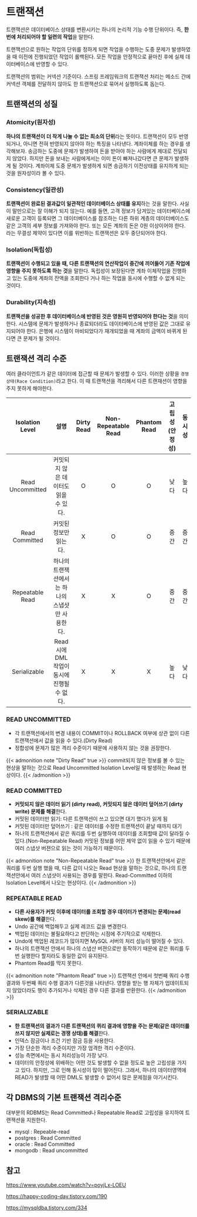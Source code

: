 # 트랜잭션


트랜잭션은 데이터베이스 상태를 변환시키는 하나의 논리적 기능 수행 단위이다. 즉, **한 번에 처리되어야 할 일련의 작업**을 말한다.

트랜잭션으로 원하는 작업의 단위를 정하게 되면 작업을 수행하는 도중 문제가 발생하였을 때 이전에 진행되었던 작업이 롤백된다. 모든 작업을 안정적으로 끝마친 후에 실제 데이터베이스에 반영할 수 있다.

트랜잭션의 범위는 커넥션 기준이다. 스프링 프레임워크의 트랜잭션 처리는 메소드 간에 커넥션 객체를 전달하지 않아도 한 트랜잭션으로 묶어서 실행하도록 돕는다.

## 트랜잭션의 성질

### Atomicity(원자성)
**하나의 트랜잭션이 더 작게 나눌 수 없는 최소의 단위**라는 뜻이다. 트랜잭션이 모두 반영되거나, 아니면 전혀 반영되지 않아야 하는 특징을 나타낸다. 계좌이체를 하는 경우를 생각해보자. 송금하는 도중에 문제가 발생하여 돈을 받아야 하는 사람에게 제대로 전달되지 않았다. 하지만 돈을 보내는 사람에게서는 이미 돈이 빠져나갔다면 큰 문제가 발생하게 될 것이다. 계좌이체 도중 문제가 발생하게 되면 송금하기 이전상태를 유지하게 되는 것을 원자성이라 볼 수 있다.

### Consistency(일관성)
**트랜잭션이 완료된 결과값이 일관적인 데이터베이스 상태를 유지**하는 것을 말한다. 사실 이 말만으로는 잘 이해가 되지 않는다. 예를 들면, 고객 정보가 담겨있는 데이터베이스에 새로운 고객이 등록되면 그 데이터베이스를 참조하는 다른 하위 계층의 데이터베이스도 같은 고객의 세부 정보를 가져와야 한다. 또는 모든 계좌의 돈은 0원 이상이어야 한다. 라는 무결성 제약이 있다면 이를 위반하는 트랜잭션은 모두 중단되어야 한다.

### Isolation(독립성)
**트랜잭션이 수행되고 있을 때, 다른 트랜잭션의 연산작업이 중간에 끼어들어 기존 작업에 영향을 주지 못하도록 하는 것**을 말한다. 독립성이 보장된다면 계좌 이체작업을 진행하고 있는 도중에 계좌의 잔액을 조회한다 거나 하는 작업을 동시에 수행할 수 없게 되는 것이다.

### Durability(지속성)
**트랜잭션을 성공한 후 데이터베이스에 반영된 것은 영원히 반영되어야 한다는 것**을 의미한다. 시스템에 문제가 발생하거나 종료되더라도 데이터베이스에 반영된 값은 그대로 유지되어야 한다. 은행에 시스템이 마비되었다가 재개되었을 때 계좌의 금액이 바뀌게 된다면 큰 문제가 될 것이다.

## 트랜잭션 격리 수준
여러 클라이언트가 같은 데이터에 접근할 때 문제가 발생할 수 있다. 이러한 상황을 `경쟁상태(Race Condition)`라고 한다. 이 때 트랜잭션을 격리해서 다른 트랜재션이 영향을 주지 못하게 해야한다.

|Isolation Level|설명|Dirty Read|Non-Repeatable Read |Phantom Read|고립성(안정성)|동시성|
|:------:|:------:|:------:|:------:|:------:|:------:|:------:|
|Read Uncommitted|커밋되지 않은 데이터도 읽을 수 있다.|O|O|O|낮다|높다|
|Read Committed|커밋된 정보만 읽는다. |X|O|O|중간|중간|
|Repeatable Read|하나의 트랜잭션에서는 하나의 스냅샷만 사용한다. |X|X|O|중간|중간|
|Serializable|Read 시에 DML 작업이 동시에 진행될 수 없다. |X|X|X|높다|낮다|

### READ UNCOMMITTED
- 각 트랜잭션에서의 변경 내용이 COMMIT이나 ROLLBACK 여부에 상관 없이 다른 트랜잭션에서 값을 읽을 수 있다.(Dirty Read)
- 정합성에 문제가 많은 격리 수준이기 때문에 사용하지 않는 것을 권장한다.

{{< admonition note "Dirty Read" true >}}
commit되지 않은 정보를 볼 수 있는 현상을 말하는 것으로 Read Uncommitted Isolation Level일 때 발생하는 Read 현상이다. 
{{< /admonition >}}

### READ COMMITTED
- **커밋되지 않은 데이터 읽기 (dirty read), 커밋되지 않은 데이터 덮어쓰기 (dirty write) 문제를 해결**한다.
- 커밋된 데이터만 읽기: 다른 트랜잭션이 쓰고 있으면 대기 했다가 읽게 됨
- 커밋된 데이터만 덮어쓰기 : 같은 데이터를 수정한 트랜잭션이 끝날 때까지 대기
- 하나의 트랜잭션에서 같은 쿼리를 두번 실행하여 데이터를 조회할때 값이 달라질 수 있다.(Non-Repeatable Read) 커밋된 정보를 어떤 제약 없이 읽을 수 있기 때문에 여러 스냅샷 버젼으로 읽는 것이 가능하기 때문이다. 

{{< admonition note "Non-Repeatable Read" true >}}
한 트랜잭션안에서 같은 쿼리를 두번 실행 했을 때, 다른 값이 나오는 Read 현상을 말하는 것으로, 하나의 트랜잭션안에서 여러 스냅샷이 사용되는 경우를 말한다. Read-Committed 이하의 Isolation Level에서 나오는 현상이다.
{{< /admonition >}}

### REPEATABLE READ
- **다른 사용자가 커밋 이후에 데이터를 조회할 경우 데이터가 변경되는 문제(read skew)를 해결**한다.
- Undo 공간에 백업해두고 실제 레코드 값을 변경한다.
- 백업된 데이터는 불필요하다고 판단하는 시점에 주기적으로 삭제한다.
- Undo에 백업된 레코드가 많아지면 MySQL 서버의 처리 성능이 떨어질 수 있다.
- 하나의 트랜잭션 안에서 하나의 스냅샨 버젼으로만 동작하기 때문에 같은 쿼리를 두번 실행한다 할지라도 동일한 값이 유지된다. 
- Phantom Read를 막지 못한다.

{{< admonition note "Phantom Read" true >}}
트랜잭션 안에서 첫번째 쿼리 수행 결과와 두번째 쿼리 수행 결과가 다른것을 나타낸다. 영향을 받는 행 자체가 업데이트되지 않았더라도 행이 추가되거나 삭제된 경우 다른 결과를 반환한다.
{{< /admonition >}}

### SERIALIZABLE
- **한 트랜잭션의 결과가 다른 트랜잭션의 퀴리 결과에 영향을 주는 문제(같은 데이터를 쓰지 않지만 실제로는 경쟁 상태)를 해결**한다.
- 인덱스 잠금이나 조건 기반 잠금 등을 사용한다.
- 가장 단순한 격리 수준이지만 가장 엄격한 격리 수준이다.
- 성능 측면에서는 동시 처리성능이 가장 낮다.
- 데이터의 안정성에 위배하는 어떤 것도 발생할 수 없을 정도로 높은 고립성을 가지고 있다. 하지만, 그로 인해 동시성이 많이 떨어진다. 그래서, 하나의 데이터영역에 READ가 발생할 때 어떤 DML도 발생할 수 없어서 많은 문제점을 야기시킨다.


## 각 DBMS의 기본 트랜잭션 격리수준
대부분의 RDBMS는 Read Committed나 Repeatable Read로 고립성을 유지하여 트랜잭션을 지원한다. 
- mysql : Repeable-read
- postgres : Read Committed
- oracle : Read Committed
- mongodb : Read uncommitted

## 참고
https://www.youtube.com/watch?v=poyjLx-LOEU

https://happy-coding-day.tistory.com/190

https://mysqldba.tistory.com/334

